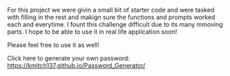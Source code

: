 For this project we were givin a small bit of starter code and were tasked with filling in the rest and makign sure the functions and prompts worked each and everytime. I fount this challenge difficult due to its many mmoving parts. I hope to be able to use it in real life application soon! 

Please feel free to use it as well!

Click here to generate your own password:   https://kmitch137.github.io/Password_Generator/



